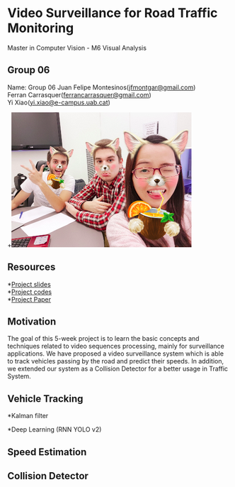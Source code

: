# Video Surveillance for Road Traffic Monitoring
Master in Computer Vision - M6 Visual Analysis

## Group 06
Name: Group 06 
Juan Felipe Montesinos(jfmontgar@gmail.com)  
Ferran Carrasquer(ferrancarrasquer@gmail.com)  
Yi Xiao(yi.xiao@e-campus.uab.cat)  

+![](header.png)

## Resources  

*[Project slides](https://docs.google.com/presentation/d/1cTuS8FWgHuhoUesjBXL4naTedBy3lkAg0gWeuaF_pgo/edit?usp=sharing)  
*[Project codes](https://github.com/mcv-m6-video/mcv-m6-2018-team6)  
*[Project Paper]()  


## Motivation   
The goal of this 5-week project is to learn the basic concepts and techniques related to video sequences processing, mainly for surveillance applications. We have proposed a video surveillance system which is able to track vehicles passing by the road and predict their speeds. In addition, we extended our system as a Collision Detector for a better usage in Traffic System.  

## Vehicle Tracking  

*Kalman filter   

*Deep Learning (RNN YOLO v2)  


## Speed Estimation  


## Collision Detector



